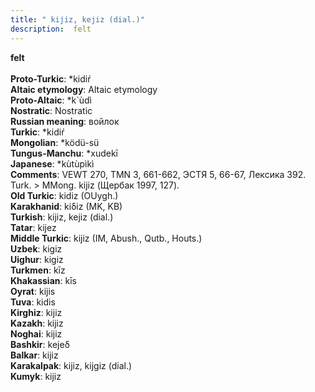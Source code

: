 ```yaml
---
title: " kijiz, kejiz (dial.)"
description:  felt
---
```

<strong> felt</strong><br><br>
<strong>Proto-Turkic</strong>:  *kidiŕ<br>
<strong>Altaic etymology</strong>:  Altaic etymology<br>
<strong> Proto-Altaic</strong>:  *k`ùdì<br>
<strong>Nostratic</strong>:  Nostratic<br>
<strong>Russian meaning</strong>:  войлок<br>
<strong>Turkic</strong>:  *kidiŕ<br>
<strong>Mongolian</strong>:  *ködü-sü<br>
<strong>Tungus-Manchu</strong>:  *xudekī<br>
<strong>Japanese</strong>:  *kùtùpìkì<br>
<strong>Comments</strong>:  VEWT 270, TMN 3, 661-662, ЭСТЯ 5, 66-67, Лексика 392. Turk. > MMong. kijiz (Щербак 1997, 127).<br>
<strong>Old Turkic</strong>:  kidiz (OUygh.)<br>
<strong>Karakhanid</strong>:  kiδiz (MK, KB)<br>
<strong>Turkish</strong>:  kijiz, kejiz (dial.)<br>
<strong>Tatar</strong>:  kijez<br>
<strong>Middle Turkic</strong>:  kijiz (IM, Abush., Qutb., Houts.)<br>
<strong>Uzbek</strong>:  kigiz<br>
<strong>Uighur</strong>:  kigiz<br>
<strong>Turkmen</strong>:  kīz<br>
<strong>Khakassian</strong>:  kīs<br>
<strong>Oyrat</strong>:  kijis<br>
<strong>Tuva</strong>:  kidis<br>
<strong>Kirghiz</strong>:  kijiz<br>
<strong>Kazakh</strong>:  kijiz<br>
<strong>Noghai</strong>:  kijiz<br>
<strong>Bashkir</strong>:  kejeδ<br>
<strong>Balkar</strong>:  kijiz<br>
<strong>Karakalpak</strong>:  kijiz, kijgiz (dial.)<br>
<strong>Kumyk</strong>:  kijiz<br>


